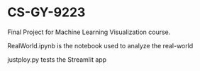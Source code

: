 # CS-GY-9223
Final Project for Machine Learning Visualization course. 


RealWorld.ipynb is the notebook used to analyze the real-world

justploy.py tests the Streamlit app
